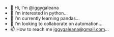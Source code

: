 - 👋 Hi, I’m @iggygaleana
- 👀 I’m interested in python...
- 🌱 I’m currently learning pandas...
- 💞️ I’m looking to collaborate on automation...
- 📫 How to reach me iggygaleana@gmail.com...

<!---
igaleana/igaleana is a ✨ special ✨ repository because its `README.md` (this file) appears on your GitHub profile.
You can click the Preview link to take a look at your changes.
--->

